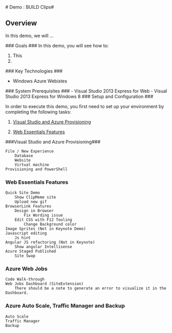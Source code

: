 ﻿<a name="demo2" />
# Demo : BUILD Clips#

## Overview ##

In this demo, we will ...

<a name="Goals" />
### Goals ###
In this demo, you will see how to:

1. This
1. 

<a name="Technologies" />
### Key Technologies ###

- Windows Azure Webistes

<a name="Prerequisites" />
### System Prerequisites ###
- Visual Studio 2013 Express for Web
- Visual Studio 2013 Express for Windows 8

<a name="Setup" />
### Setup and Configuration ###

In order to execute this demo, you first need to set up your environment by completing the following tasks: 

1. [Visual Studio and Azure Provisioning](#segment1)

1. [Web Essentials Features](#segment2)

<a name="segment1" />
###Visual Studio and Azure Provisioning###

	File / New Experience
		Database
		Website
		Virtual machine
	Provisioning and PowerShell
	
### Web Essentials Features ###
	Quick Site Demo
		Show ClipMeme site
		Upload new gif
	BrowserLink Features
		Design in Browser 
			Fix Wording issue 
		Edit CSS with F12 Tooling
			Change Background color 
	Image Sprites (Not in Keynote Demo)
	Javascript editing
		Js hint
	Angular JS refactoring (Not in Keynote)
		Show angular Intellisense 
	Azure Staged Published
		Site Swap
		
### Azure Web Jobs ###
	Code Walk-through
	Web Jobs Dashboard (SiteExtension)
		There should be a note to generate an error to visualize it in the Dashboard.

### Azure Auto Scale, Traffic Manager and Backup ###
	Auto Scale
	Traffic Manager
	Backup